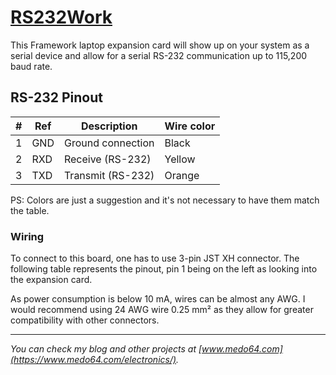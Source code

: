 [RS232Work](https://medo64.com/rs232work/)
==========================================

This Framework laptop expansion card will show up on your system as a serial
device and allow for a serial RS-232 communication up to 115,200 baud rate.


## RS-232 Pinout

| # | Ref | Description                     | Wire color |
|--:|-----|---------------------------------|------------|
| 1 | GND | Ground connection               | Black      |
| 2 | RXD | Receive (RS-232)                | Yellow     |
| 3 | TXD | Transmit (RS-232)               | Orange     |

PS: Colors are just a suggestion and it's not necessary to have them match the
table.


### Wiring

To connect to this board, one has to use 3-pin JST XH connector. The following
table represents the pinout, pin 1 being on the left as looking into the
expansion card.

As power consumption is below 10 mA, wires can be almost any AWG. I would
recommend using 24 AWG wire 0.25 mm² as they allow for greater compatibility
with other connectors.

---
*You can check my blog and other projects at [www.medo64.com](https://www.medo64.com/electronics/).*

